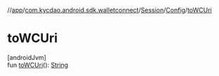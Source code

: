 //[app](../../../../index.md)/[com.kycdao.android.sdk.walletconnect](../../index.md)/[Session](../index.md)/[Config](index.md)/[toWCUri](to-w-c-uri.md)

# toWCUri

[androidJvm]\
fun [toWCUri](to-w-c-uri.md)(): [String](https://kotlinlang.org/api/latest/jvm/stdlib/kotlin/-string/index.html)

